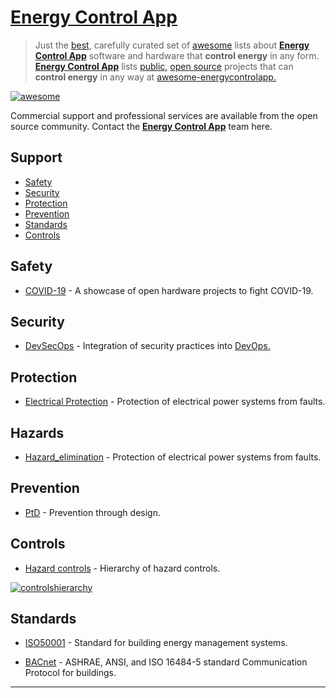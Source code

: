<META NAME="ROBOTS" CONTENT="NOINDEX, NOFOLLOW">

# [Energy Control App](https://energycontrolapp.github.io/)

> Just the [best](https://bestawesomesoftware.github.io/), carefully curated set of [awesome](https://github.com/topics/awesome) lists about [**Energy Control App**](https://energycontrolapp.github.io/) software and hardware that **control energy** in any form. [**Energy Control App**](https://github.com/energycontrolapp/energycontrolapp.github.io/) lists [public,](https://project-awesome.org/zachflower/awesome-open-source-supporters/) [open source](https://github.com/cornelius/awesome-open-source/) projects that can **control energy** in any way at [awesome-energycontrolapp.](https://github.com/energycontrolapp/awesome-energycontrolapp)

[![awesome](https://energycontrolapp.github.io/badge.svg)](https://energycontrolapp.github.io/)

Commercial support and professional services are available from the open source community. Contact the [**Energy Control App**](https://energycontrolapp.github.io/) team here.

## Support

- [Safety](#safety)
- [Security](#security)
- [Protection](#protection)
- [Prevention](#prevention)
- [Standards](#standards)
- [Controls](#controls)

## Safety

- [COVID-19](https://n-o-d-e.net/covid.html) - A showcase of open hardware projects to fight COVID-19.

## Security

- [DevSecOps](https://github.com/TaptuIT/awesome-devsecops#readme) - Integration of security practices into [DevOps.](https://en.m.wikipedia.org/wiki/DevOps)

## Protection

- [Electrical Protection](https://en.m.wikipedia.org/wiki/Power_system_protection) - Protection of electrical power systems from faults.

## Hazards

- [Hazard_elimination](https://en.m.wikipedia.org/wiki/Hazard_elimination) - Protection of electrical power systems from faults.

## Prevention

- [PtD](https://en.m.wikipedia.org/wiki/Prevention_through_design) - Prevention through design.

## Controls

- [Hazard controls](https://en.wikipedia.org/wiki/Hierarchy_of_hazard_controls) - Hierarchy of hazard controls.

[![controlshierarchy](https://energycontrolapp.github.io/controlshierarchy.svg)](https://energycontrolapp.github.io/controlshierarchy.svg)

## Standards

- [ISO50001](https://en.m.wikipedia.org/wiki/ISO_50001) - Standard for building energy management systems.

- [BACnet](http://www.bacnet.org/) - ASHRAE, ANSI, and ISO 16484-5 standard  Communication Protocol for buildings.



---


